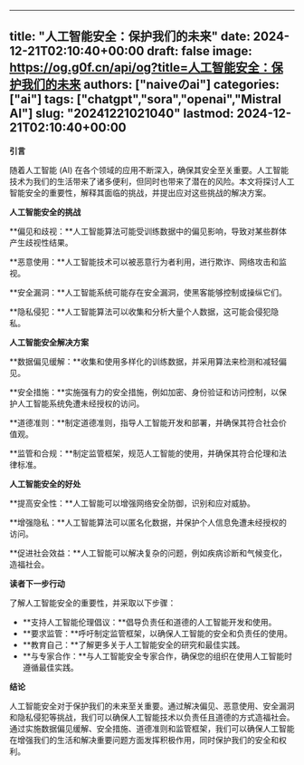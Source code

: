 
---
title: "人工智能安全：保护我们的未来"
date: 2024-12-21T02:10:40+00:00
draft: false
image: https://og.g0f.cn/api/og?title=人工智能安全：保护我们的未来
authors: ["naiveのai"]
categories: ["ai"]
tags: ["chatgpt","sora","openai","Mistral AI"]
slug: "20241221021040"
lastmod: 2024-12-21T02:10:40+00:00
---
**引言**

随着人工智能 (AI) 在各个领域的应用不断深入，确保其安全至关重要。人工智能技术为我们的生活带来了诸多便利，但同时也带来了潜在的风险。本文将探讨人工智能安全的重要性，解释其面临的挑战，并提出应对这些挑战的解决方案。

**人工智能安全的挑战**

**偏见和歧视：**人工智能算法可能受训练数据中的偏见影响，导致对某些群体产生歧视性结果。

**恶意使用：**人工智能技术可以被恶意行为者利用，进行欺诈、网络攻击和监视。

**安全漏洞：**人工智能系统可能存在安全漏洞，使黑客能够控制或操纵它们。

**隐私侵犯：**人工智能算法可以收集和分析大量个人数据，这可能会侵犯隐私。

**人工智能安全解决方案**

**数据偏见缓解：**收集和使用多样化的训练数据，并采用算法来检测和减轻偏见。

**安全措施：**实施强有力的安全措施，例如加密、身份验证和访问控制，以保护人工智能系统免遭未经授权的访问。

**道德准则：**制定道德准则，指导人工智能开发和部署，并确保其符合社会价值观。

**监管和合规：**制定监管框架，规范人工智能的使用，并确保其符合伦理和法律标准。

**人工智能安全的好处**

**提高安全性：**人工智能可以增强网络安全防御，识别和应对威胁。

**增强隐私：**人工智能算法可以匿名化数据，并保护个人信息免遭未经授权的访问。

**促进社会效益：**人工智能可以解决复杂的问题，例如疾病诊断和气候变化，造福社会。

**读者下一步行动**

了解人工智能安全的重要性，并采取以下步骤：

* **支持人工智能伦理倡议：**倡导负责任和道德的人工智能开发和使用。
* **要求监管：**呼吁制定监管框架，以确保人工智能的安全和负责任的使用。
* **教育自己：**了解更多关于人工智能安全的研究和最佳实践。
* **与专家合作：**与人工智能安全专家合作，确保您的组织在使用人工智能时遵循最佳实践。

**结论**

人工智能安全对于保护我们的未来至关重要。通过解决偏见、恶意使用、安全漏洞和隐私侵犯等挑战，我们可以确保人工智能技术以负责任且道德的方式造福社会。通过实施数据偏见缓解、安全措施、道德准则和监管框架，我们可以确保人工智能在增强我们的生活和解决重要问题方面发挥积极作用，同时保护我们的安全和权利。